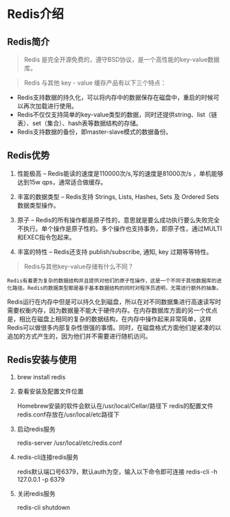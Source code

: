 # Redis介绍
## Redis简介
> Redis 是完全开源免费的，遵守BSD协议，是一个高性能的key-value数据库。

> Redis 与其他 key - value 缓存产品有以下三个特点：

* Redis支持数据的持久化，可以将内存中的数据保存在磁盘中，重启的时候可以再次加载进行使用。
* Redis不仅仅支持简单的key-value类型的数据，同时还提供string、list（链表）、set（集合）、hash表等数据结构的存储。
* Redis支持数据的备份，即master-slave模式的数据备份。

## Redis优势
1. 性能极高 – Redis能读的速度是110000次/s,写的速度是81000次/s ，单机能够达到15w qps，通常适合做缓存。

2. 丰富的数据类型 – Redis支持 Strings, Lists, Hashes, Sets 及 Ordered Sets 数据类型操作。

3. 原子 – Redis的所有操作都是原子性的，意思就是要么成功执行要么失败完全不执行。单个操作是原子性的。多个操作也支持事务，即原子性，通过MULTI和EXEC指令包起来。

4. 丰富的特性 – Redis还支持 publish/subscribe, 通知, key 过期等等特性。

> Redis与其他key-value存储有什么不同？

    Redis有着更为复杂的数据结构并且提供对他们的原子性操作，这是一个不同于其他数据库的进化路径。Redis的数据类型都是基于基本数据结构的同时对程序员透明，无需进行额外的抽象。

Redis运行在内存中但是可以持久化到磁盘，所以在对不同数据集进行高速读写时需要权衡内存，因为数据量不能大于硬件内存。在内存数据库方面的另一个优点是，相比在磁盘上相同的复杂的数据结构，在内存中操作起来非常简单，这样Redis可以做很多内部复杂性很强的事情。同时，在磁盘格式方面他们是紧凑的以追加的方式产生的，因为他们并不需要进行随机访问。

## Redis安装与使用
1. brew install redis
2. 查看安装及配置文件位置


    Homebrew安装的软件会默认在/usr/local/Cellar/路径下
    redis的配置文件redis.conf存放在/usr/local/etc路径下

3. 启动redis服务


    redis-server /usr/local/etc/redis.conf

4. redis-cli连接redis服务


    redis默认端口号6379，默认auth为空，输入以下命令即可连接
    redis-cli -h 127.0.0.1 -p 6379

5. 关闭redis服务


    redis-cli shutdown

